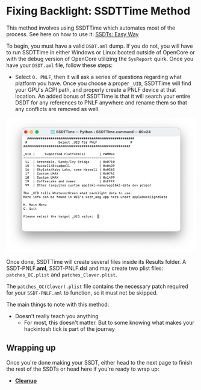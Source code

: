 # Fixing Backlight: SSDTTime Method

This method involves using SSDTTime which automates most of the process. See here on how to use it: [SSDTs: Easy Way](/ssdt-methods/ssdt-easy.md)

To begin, you must have a valid `DSDT.aml` dump.  If you do not, you will have to run SSDTTime in either Windows or Linux booted outside of OpenCore or with the debug version of OpenCore utilizing the `SysReport` quirk.  Once you have your `DSDT.aml` file, follow these steps:

* Select `0. PNLF`, then it will ask a series of questions regarding what platform you have.  Once you choose a proper `_UID`, SSDTTime will find your GPU's ACPI path, and properly create a PNLF device at that location.  An added bonus of SSDTTime is that it will search your entire DSDT for any references to PNLF anywhere and rename them so that any conflicts are removed as well.

![](/images/Laptops/backlight-md/ssdttime_pnlf.png)

Once done, SSDTTime will create several files inside its Results folder.  A SSDT-PNLF.**aml**, SSDT-PNLF.**dsl** and may create two plist files: `patches_OC.plist` and `patches_Clover.plist`.

The `patches_OC(Clover).plist` file contains the necessary patch required for your `SSDT-PNLF.aml` to function, so it must not be skipped.

The main things to note with this method:

* Doesn't really teach you anything
  * For most, this doesn't matter. But to some knowing what makes your hackintosh tick is part of the journey

## Wrapping up

Once you're done making your SSDT, either head to the next page to finish the rest of the SSDTs or head here if you're ready to wrap up:

* [**Cleanup**](/cleanup.md)
